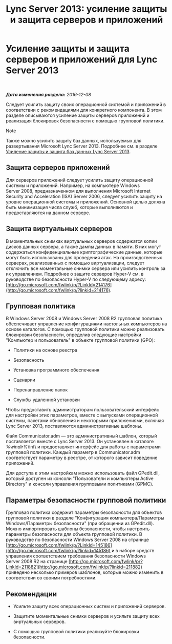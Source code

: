 ﻿---
title: 'Lync Server 2013: усиление защиты и защита серверов и приложений'
TOCTitle: Усиление защиты и защита серверов и приложений для Lync Server 2013
ms:assetid: 9ca2b233-26f1-4d72-96e7-81a82c727806
ms:mtpsurl: https://technet.microsoft.com/ru-ru/library/Dn518331(v=OCS.15)
ms:contentKeyID: 60505952
ms.date: 12/10/2016
mtps_version: v=OCS.15
ms.translationtype: HT
---

# Усиление защиты и защита серверов и приложений для Lync Server 2013

 

_**Дата изменения раздела:** 2016-12-08_

Следует усилить защиту своих операционной системой и приложений в соответствии с рекомендациями для конкретного компонента. В этом разделе описываются усиление защиты серверов приложений и реализация блокировок безопасности с помощью групповой политики.

> [!note]  
> Также можно усилить защиту баз данных, используемых для развертывания Microsoft Lync Server 2013. Подробнее см. в разделе <a href="lync-server-2013-hardening-and-protecting-databases.md">Усиление защиты и защита баз данных Lync Server 2013</a>.

## Защита серверов приложений

Для серверов приложений следует усилить защиту операционной системы и приложений. Например, на компьютере Windows Server 2008, предназначенном для выполнения Microsoft Internet Security and Acceleration (ISA) Server 2006, следует усилить защиту на уровне операционной системы и приложений. Основной целью должна быть минимизация числа служб, которые выполняются и предоставляются на данном сервере.

## Защита виртуальных серверов

В моментальных снимках виртуальных серверов содержатся копии дисков данных сервера, а также дампы данных в памяти. В них могут содержаться конфиденциальные криптографические данные, которые могут быть использованы для проведения атак. На производственных серверах, реализованных с помощью виртуализации, следует отключить все моментальные снимки сервера или усилить контроль за их управлением. Подробнее о защите серверов Hyper-V см. в руководстве по безопасности Hyper-V по следующему адресу: [http://go.microsoft.com/fwlink/p/?LinkId=214176](http://go.microsoft.com/fwlink/p/?linkid=214176).

## Групповая политика

В Windows Server 2008 и Windows Server 2008 R2 групповая политика обеспечивает управление конфигурациями настольных компьютеров на основе каталогов. С помощью групповой политики можно реализовать блокировки безопасности, определив следующие настройки "Компьютер и пользователь" в объекте групповой политики (GPO):

  - Политики на основе реестра

  - Безопасность

  - Установка программного обеспечения

  - Сценарии

  - Перенаправление папок

  - Службы удаленной установки

Чтобы предоставить администраторам пользовательский интерфейс для настройки этих параметров, вместе с выпусками операционной системы, пакетами обновления и некоторыми приложениями, включая Lync Server 2013, поставляются административные шаблоны.

Файл Communicator.adm — это административный шаблон, который поставляется вместе с Lync Server 2013. Он установлен в каталоге *%windir%*\\inf\\ и предоставляет интерфейс для работы с параметрами групповой политики. Каждый параметр в Communicator.adm соответствует параметру в реестре, от которого зависит поведение приложений.

Для доступа к этим настройкам можно использовать файл GPedit.dll, который доступен из консоли "Пользователи и компьютеры Active Directory" и консоли управления групповыми политиками (GPMC).

## Параметры безопасности групповой политики

Групповая политика содержит параметры безопасности для объектов групповой политики в разделе "Конфигурация компьютера/Параметры Windows/Параметры безопасности" (при обращении из GPedit.dll). Можно импортировать шаблоны безопасности, чтобы настроить параметры безопасности для объекта групповой политики. В руководстве по безопасности Windows Server 2008 на странице [http://go.microsoft.com/fwlink/p/?LinkId=145186](http://go.microsoft.com/fwlink/p/?linkid=145186) и в наборе средств управления соответствием требования безопасности Windows Server 2008 R2 на странице [http://go.microsoft.com/fwlink/p/?LinkId=211882](http://go.microsoft.com/fwlink/p/?linkid=211882) приведено несколько примеров шаблонов, которые можно изменить в соответствии со своими потребностями.

## Рекомендации

  - Усильте защиту всех операционных систем и приложений серверов.

  - Защитите моментальные снимки серверов и усильте защиту всех виртуальных серверов.

  - С помощью групповой политики реализуйте блокировки безопасности.


